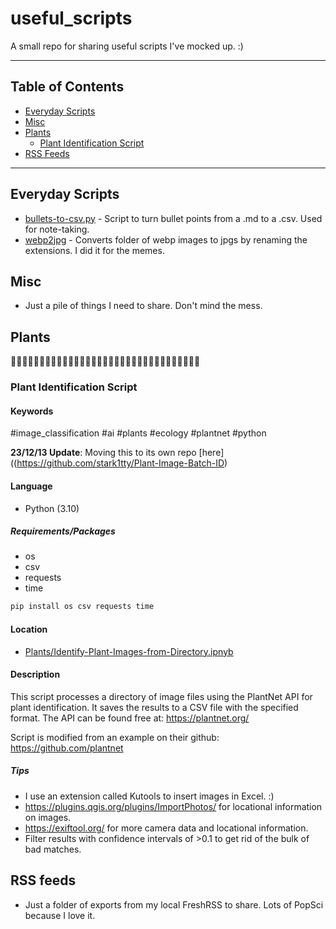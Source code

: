 # useful_scripts
A small repo for sharing useful scripts I've mocked up. :)

---

## Table of Contents
- [Everyday Scripts](#everyday-scripts)
- [Misc](#misc)
- [Plants](#Plants)
    - [Plant Identification Script](#Plant-Identification-Script)
- [RSS Feeds](#RSS-feeds)


---

## Everyday Scripts
- [bullets-to-csv.py](https://github.com/stark1tty/useful_scripts/blob/main/everyday-scripts/bullets-to-csv.py) - Script to turn bullet points from a .md to a .csv. Used for note-taking.
- [webp2jpg](https://github.com/stark1tty/useful_scripts/blob/main/Misc/webp2jpg.py) - Converts folder of webp images to jpgs by renaming the extensions. I did it for the memes.

## Misc
- Just a pile of things I need to share. Don't mind the mess.

## Plants
🌿🌿🌿🌿🌿🌿🌿🌿🌿🌿🌿🌿🌿🌿🌿🌿🌿🌿🌿🌿🌿🌿🌿🌿🌿🌿🌿🌿🌿🌿🌿🌿🌿

### Plant Identification Script 
#### Keywords
#image_classification #ai #plants #ecology #plantnet #python

**23/12/13 Update**: Moving this to its own repo [here]((https://github.com/stark1tty/Plant-Image-Batch-ID)

#### Language
- Python (3.10)

##### Requirements/Packages
- os
- csv
- requests
- time

```python
pip install os csv requests time
```

#### Location
- [Plants/Identify-Plant-Images-from-Directory.ipnyb](https://github.com/stark1tty/useful_scripts/blob/main/Plants/Identify-Plant-Images-from-Directory.ipnyb)

#### Description
This script processes a directory of image files using the PlantNet API for plant identification. It saves the results to a CSV file with the specified format. The API can be found free at: https://plantnet.org/

Script is modified from an example on their github: https://github.com/plantnet

##### Tips
- I use an extension called Kutools to insert images in Excel. :)
- https://plugins.qgis.org/plugins/ImportPhotos/ for locational information on images.
- https://exiftool.org/ for more camera data and locational information.
- Filter results with confidence intervals of >0.1 to get rid of the bulk of bad matches.

## RSS feeds
- Just a folder of exports from my local FreshRSS to share. Lots of PopSci because I love it.
